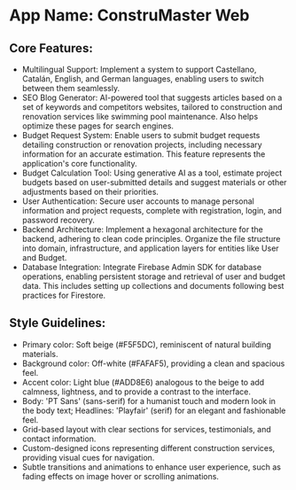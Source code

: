 # **App Name**: ConstruMaster Web

## Core Features:

- Multilingual Support: Implement a system to support Castellano, Catalán, English, and German languages, enabling users to switch between them seamlessly.
- SEO Blog Generator: AI-powered tool that suggests articles based on a set of keywords and competitors websites, tailored to construction and renovation services like swimming pool maintenance. Also helps optimize these pages for search engines.
- Budget Request System: Enable users to submit budget requests detailing construction or renovation projects, including necessary information for an accurate estimation.  This feature represents the application's core functionality.
- Budget Calculation Tool: Using generative AI as a tool, estimate project budgets based on user-submitted details and suggest materials or other adjustments based on their priorities.
- User Authentication: Secure user accounts to manage personal information and project requests, complete with registration, login, and password recovery.
- Backend Architecture: Implement a hexagonal architecture for the backend, adhering to clean code principles. Organize the file structure into domain, infrastructure, and application layers for entities like User and Budget.
- Database Integration: Integrate Firebase Admin SDK for database operations, enabling persistent storage and retrieval of user and budget data. This includes setting up collections and documents following best practices for Firestore.

## Style Guidelines:

- Primary color: Soft beige (#F5F5DC), reminiscent of natural building materials.
- Background color: Off-white (#FAFAF5), providing a clean and spacious feel.
- Accent color: Light blue (#ADD8E6) analogous to the beige to add calmness, lightness, and to provide a contrast to the interface.
- Body: 'PT Sans' (sans-serif) for a humanist touch and modern look in the body text; Headlines: 'Playfair' (serif) for an elegant and fashionable feel.
- Grid-based layout with clear sections for services, testimonials, and contact information.
- Custom-designed icons representing different construction services, providing visual cues for navigation.
- Subtle transitions and animations to enhance user experience, such as fading effects on image hover or scrolling animations.